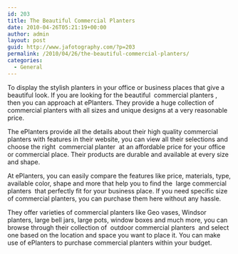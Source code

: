 ```yaml
---
id: 203
title: The Beautiful Commercial Planters
date: 2010-04-26T05:21:19+00:00
author: admin
layout: post
guid: http://www.jafotography.com/?p=203
permalink: /2010/04/26/the-beautiful-commercial-planters/
categories:
  - General
---
```

To display the stylish planters in your office or business places that give a beautiful look. If you are looking for the beautiful &nbsp;commercial planters&nbsp;, then you can approach at ePlanters. They provide a huge collection of commercial planters with all sizes and unique designs at a very reasonable price.

The ePlanters provide all the details about their high quality commercial planters with features in their website, you can view all their selections and choose the right &nbsp;commercial planter&nbsp; at an affordable price for your office or commercial place. Their products are durable and available at every size and shape.

At ePlanters, you can easily compare the features like price, materials, type, available color, shape and more that help you to find the &nbsp;large commercial planters&nbsp; that perfectly fit for your business place. If you need specific size of commercial planters, you can purchase them here without any hassle.

They offer varieties of commercial planters like Geo vases, Windsor planters, large bell jars, large pots, window boxes and much more, you can browse through their collection of &nbsp;outdoor commercial planters&nbsp; and select one based on the location and space you want to place it. You can make use of ePlanters to purchase commercial planters within your budget.